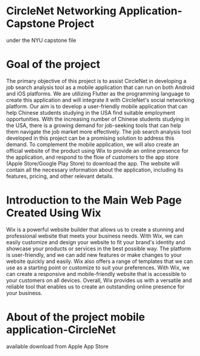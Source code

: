 


# CircleNet Networking Application-Capstone Project 
under the NYU capstone file
# Goal of the project
The primary objective of this project is to assist CircleNet in developing a job search analysis tool as a mobile application that can run on both Android and iOS platforms. We are utilizing Flutter as the programming language to create this application and will integrate it with CircleNet's social networking platform. Our aim is to develop a user-friendly mobile application that can help Chinese students studying in the USA find suitable employment opportunities. With the increasing number of Chinese students studying in the USA, there is a growing demand for job-seeking tools that can help them navigate the job market more effectively. The job search analysis tool developed in this project can be a promising solution to address this demand. To complement the mobile application, we will also create an official website of the product using Wix to provide an online presence for the application, and respond to the flow of customers to the app store (Apple Store/Google Play Store) to download the app. The website will contain all the necessary information about the application, including its features, pricing, and other relevant details.

# Introduction to the Main Web Page Created Using Wix
Wix is a powerful website builder that allows us to create a stunning and professional website that meets your business needs. With Wix, we can easily customize and design your website to fit your brand's identity and showcase your products or services in the best possible way. The platform is user-friendly, and we can add new features or make changes to your website quickly and easily. Wix also offers a range of templates that we can use as a starting point or customize to suit your preferences. With Wix, we can create a responsive and mobile-friendly website that is accessible to your customers on all devices. Overall, Wix provides us with a versatile and reliable tool that enables us to create an outstanding online presence for your business.

# About of the project mobile application-CircleNet
available download from Apple App Store 
